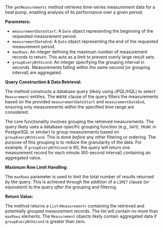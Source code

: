 The `getMeasurements` method retrieves time-series measurement data for a heat pump, enabling analysis of its performance over a given period.

**Parameters:**

*   `measurementDateStart`: A `Date` object representing the beginning of the requested measurement period.
*   `measurementDateEnd`: A `Date` object representing the end of the requested measurement period.
*   `maxRows`: An integer defining the maximum number of measurement records to return. This acts as a limit to prevent overly large result sets.
*   `groupEveryNthScond`: An integer specifying the grouping interval in seconds.  Measurements falling within the same second (or grouping interval) are aggregated.

**Query Construction & Data Retrieval:**

The method constructs a database query (likely using JPQL/HQL) to select `Measurement` entities. The `WHERE` clause of the query filters the measurements based on the provided `measurementDateStart` and `measurementDateEnd`, ensuring only measurements within the specified time range are considered.

The core functionality involves grouping the retrieved measurements.  The query likely uses a database-specific grouping function (e.g., `DATE_TRUNC` in PostgreSQL or similar) to group measurements based on `groupEveryNthScond`. This is done *before* any other filtering or ordering. The purpose of this grouping is to reduce the granularity of the data. For example, if `groupEveryNthScond` is 60, the query will return one measurement record for each minute (60-second interval) containing an aggregated value.

**Maximum Row Limit Handling:**

The `maxRows` parameter is used to limit the total number of results returned by the query. This is achieved through the addition of a `LIMIT` clause (or equivalent) to the query *after* the grouping and filtering.

**Return Value:**

The method returns a `List<Measurement>` containing the retrieved and potentially grouped measurement records. The list will contain no more than `maxRows` elements. The `Measurement` objects likely contain aggregated data if `groupEveryNthScond` is greater than zero.